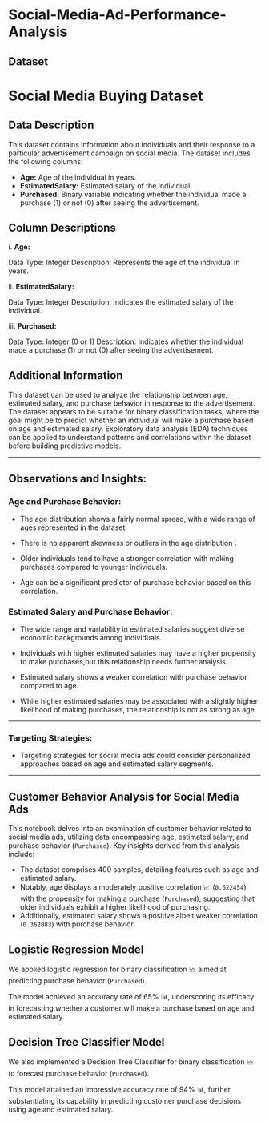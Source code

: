 # Social-Media-Ad-Performance-Analysis

**Dataset**
--

# **Social Media Buying Dataset**


## Data Description
This dataset contains information about individuals and their response to a particular advertisement campaign on social media. The dataset includes the following columns:

* **Age:** Age of the individual in years.
* **EstimatedSalary:** Estimated salary of the individual.
* **Purchased:** Binary variable indicating whether the individual made a purchase (1) or not (0) after seeing the advertisement.

## Column Descriptions
i. **Age:**

Data Type: Integer Description: Represents the age of the individual in years.

ii. **EstimatedSalary:**

Data Type: Integer Description: Indicates the estimated salary of the individual.

iii. **Purchased:**

Data Type: Integer (0 or 1) Description: Indicates whether the individual made a purchase (1) or not (0) after seeing the advertisement.

## **Additional Information**
This dataset can be used to analyze the relationship between age, estimated salary, and purchase behavior in response to the advertisement. The dataset appears to be suitable for binary classification tasks, where the goal might be to predict whether an individual will make a purchase based on age and estimated salary. Exploratory data analysis (EDA) techniques can be applied to understand patterns and correlations within the dataset before building predictive models.

------------

**Observations and Insights:**
--

### **Age and Purchase Behavior**:

* The age distribution shows a fairly normal spread, with a wide range of ages represented in the dataset.

* There is no apparent skewness or outliers in the age distribution .

* Older individuals tend to have a stronger correlation with making purchases compared to younger individuals.
* Age can be a significant predictor of purchase behavior based on this correlation.
### **Estimated Salary and Purchase Behavior:**

* The wide range and variability in estimated salaries suggest diverse economic backgrounds among individuals.

* Individuals with higher estimated salaries may have a higher propensity to make purchases,but this relationship needs further analysis.
* Estimated salary shows a weaker correlation with purchase behavior compared to age.
* While higher estimated salaries may be associated with a slightly higher likelihood of making purchases, the relationship is not as strong as age.
----------------
### **Targeting Strategies:**

* Targeting strategies for social media ads could consider personalized approaches based on age and estimated salary segments.
--------------

**Customer Behavior Analysis for Social Media Ads**
--
This notebook delves into an examination of customer behavior related to social media ads, utilizing data encompassing age, estimated salary, and purchase behavior (`Purchased`). Key insights derived from this analysis include:

- The dataset comprises 400 samples, detailing features such as age and estimated salary.
- Notably, age displays a moderately positive correlation 📈 (`0.622454`) with the propensity for making a purchase (`Purchased`), suggesting that older individuals exhibit a higher likelihood of purchasing.
- Additionally, estimated salary shows a positive albeit weaker correlation (`0.362083`) with purchase behavior.

## **Logistic Regression Model**

We applied logistic regression for binary classification 🗠 aimed at predicting purchase behavior (`Purchased`).

The model achieved an accuracy rate of 65% 📊, underscoring its efficacy in forecasting whether a customer will make a purchase based on age and estimated salary.

## **Decision Tree Classifier Model**

We also implemented a Decision Tree Classifier for binary classification 🗠 to forecast purchase behavior (`Purchased`).

This model attained an impressive accuracy rate of 94% 📊, further substantiating its capability in predicting customer purchase decisions using age and estimated salary.
